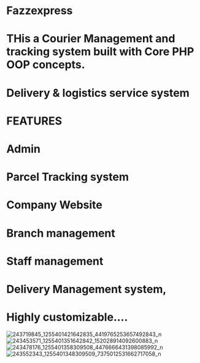 # Fazzexpress
# THis a Courier Management and tracking system built with Core PHP OOP concepts.
# Delivery & logistics service system
# FEATURES
# Admin
# Parcel Tracking system
# Company Website 
# Branch management
# Staff management
# Delivery Management  system, 
# Highly customizable….



![243719845_1255401421642835_4419765253657492843_n](https://user-images.githubusercontent.com/60238828/187420482-1c0fe7f6-64c7-4b0c-94a3-74cba848e356.jpg)
![243453571_1255401351642842_152028914092600883_n](https://user-images.githubusercontent.com/60238828/187420510-2aa6602a-5d17-470d-a6a8-9083a2bcd093.jpg)
![243478176_1255401358309508_4476666431398085992_n](https://user-images.githubusercontent.com/60238828/187420550-acb79cad-107b-4624-8974-b2ffa7291b4e.jpg)
![243552343_1255401348309509_7375012531662717058_n](https://user-images.githubusercontent.com/60238828/187420650-17cfd8f0-e9ea-4c57-b66d-cb42d71ff19a.jpg)
